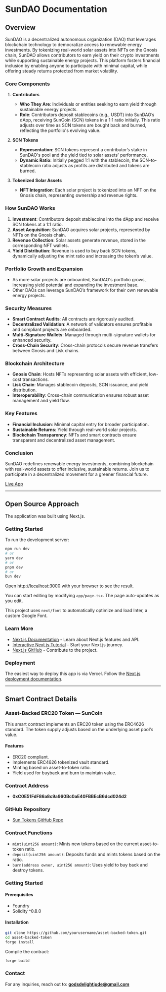 # SunDAO Documentation

## Overview

SunDAO is a decentralized autonomous organization (DAO) that leverages blockchain technology to democratize access to renewable energy investments. By tokenizing real-world solar assets into NFTs on the Gnosis chain, SunDAO allows contributors to earn yield on their crypto investments while supporting sustainable energy projects. This platform fosters financial inclusion by enabling anyone to participate with minimal capital, while offering steady returns protected from market volatility.

### Core Components

1. **Contributors**
   - **Who They Are**: Individuals or entities seeking to earn yield through sustainable energy projects.
   - **Role**: Contributors deposit stablecoins (e.g., USDT) into SunDAO’s dApp, receiving SunCoin (SCN) tokens in a 1:1 ratio initially. This ratio adjusts over time as SCN tokens are bought back and burned, reflecting the portfolio's evolving value.

2. **SCN Tokens**
   - **Representation**: SCN tokens represent a contributor’s stake in SunDAO's pool and the yield tied to solar assets' performance.
   - **Dynamic Ratio**: Initially pegged 1:1 with the stablecoin, the SCN-to-stablecoin ratio adjusts as profits are distributed and tokens are burned.

3. **Tokenized Solar Assets**
   - **NFT Integration**: Each solar project is tokenized into an NFT on the Gnosis chain, representing ownership and revenue rights.

### How SunDAO Works

1. **Investment**: Contributors deposit stablecoins into the dApp and receive SCN tokens at a 1:1 ratio.
2. **Asset Acquisition**: SunDAO acquires solar projects, represented by NFTs on the Gnosis chain.
3. **Revenue Collection**: Solar assets generate revenue, stored in the corresponding NFT wallets.
4. **Yield Distribution**: Revenue is used to buy back SCN tokens, dynamically adjusting the mint ratio and increasing the token’s value.

### Portfolio Growth and Expansion

- As more solar projects are onboarded, SunDAO's portfolio grows, increasing yield potential and expanding the investment base.
- Other DAOs can leverage SunDAO’s framework for their own renewable energy projects.

### Security Measures

- **Smart Contract Audits**: All contracts are rigorously audited.
- **Decentralized Validation**: A network of validators ensures profitable and compliant projects are onboarded.
- **Multi-Signature Wallets**: Managed through multi-signature wallets for enhanced security.
- **Cross-Chain Security**: Cross-chain protocols secure revenue transfers between Gnosis and Lisk chains.

### Blockchain Architecture

- **Gnosis Chain**: Hosts NFTs representing solar assets with efficient, low-cost transactions.
- **Lisk Chain**: Manages stablecoin deposits, SCN issuance, and yield distribution.
- **Interoperability**: Cross-chain communication ensures robust asset management and yield flow.

### Key Features

- **Financial Inclusion**: Minimal capital entry for broader participation.
- **Sustainable Returns**: Yield through real-world solar projects.
- **Blockchain Transparency**: NFTs and smart contracts ensure transparent and decentralized asset management.

### Conclusion

SunDAO redefines renewable energy investments, combining blockchain with real-world assets to offer inclusive, sustainable returns. Join us to participate in a decentralized movement for a greener financial future.

[Live App](https://sun-dao-frontend.vercel.app/)

---

## Open Source Approach

The application was built using Next.js.

### Getting Started

To run the development server:

```bash
npm run dev
# or
yarn dev
# or
pnpm dev
# or
bun dev
```

Open [http://localhost:3000](http://localhost:3000) with your browser to see the result.

You can start editing by modifying `app/page.tsx`. The page auto-updates as you edit.

This project uses `next/font` to automatically optimize and load Inter, a custom Google Font.

### Learn More

- [Next.js Documentation](https://nextjs.org/docs) - Learn about Next.js features and API.
- [Interactive Next.js Tutorial](https://nextjs.org/learn) - Start your Next.js journey.
- [Next.js GitHub](https://github.com/vercel/next.js) - Contribute to the project.

### Deployment

The easiest way to deploy this app is via Vercel. Follow the [Next.js deployment documentation](https://vercel.com/docs/concepts/next.js/overview).

---

## Smart Contract Details

### Asset-Backed ERC20 Token — SunCoin

This smart contract implements an ERC20 token using the ERC4626 standard. The token supply adjusts based on the underlying asset pool's value.

#### Features

- ERC20 compliant.
- Implements ERC4626 tokenized vault standard.
- Minting based on asset-to-token ratio.
- Yield used for buyback and burn to maintain value.

### Contract Address

- **0xC0E51FdF86a8c9a960Bc0aE40FBBEcB6dcd024d2**

### GitHub Repository

- [Sun Tokens GitHub Repo](https://github.com/IDEA-godwin/sun-tokens)

### Contract Functions

- `mint(uint256 amount)`: Mints new tokens based on the current asset-to-token ratio.
- `deposit(uint256 amount)`: Deposits funds and mints tokens based on the ratio.
- `burn(address owner, uint256 amount)`: Uses yield to buy back and destroy tokens.

### Getting Started

#### Prerequisites

- Foundry
- Solidity ^0.8.0

#### Installation

```bash
git clone https://github.com/yourusername/asset-backed-token.git
cd asset-backed-token
forge install
```

Compile the contract:

```bash
forge build
```

### Contact

For any inquiries, reach out to: **godsdelightjude@gmail.com**